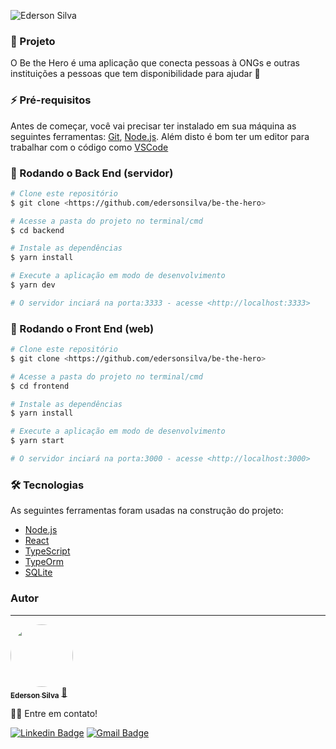 



<p align="center">

  ![Ederson Silva](https://repository-images.githubusercontent.com/249538637/61b75980-7097-11ea-8e56-c72cc2f088d7)

</p>

### 💒 Projeto
O Be the Hero é uma aplicação que conecta pessoas à ONGs e outras instituições a pessoas que tem disponibilidade para ajudar  💜

### ⚡ Pré-requisitos

Antes de começar, você vai precisar ter instalado em sua máquina as seguintes ferramentas:
[Git](https://git-scm.com), [Node.js](https://nodejs.org/en/). 
Além disto é bom ter um editor para trabalhar com o código como [VSCode](https://code.visualstudio.com/)

### 🎲 Rodando o Back End (servidor)

```bash
# Clone este repositório
$ git clone <https://github.com/edersonsilva/be-the-hero>

# Acesse a pasta do projeto no terminal/cmd
$ cd backend

# Instale as dependências
$ yarn install

# Execute a aplicação em modo de desenvolvimento
$ yarn dev

# O servidor inciará na porta:3333 - acesse <http://localhost:3333>
```

### 🎲 Rodando o Front End (web)

```bash
# Clone este repositório
$ git clone <https://github.com/edersonsilva/be-the-hero>

# Acesse a pasta do projeto no terminal/cmd
$ cd frontend

# Instale as dependências
$ yarn install

# Execute a aplicação em modo de desenvolvimento
$ yarn start

# O servidor inciará na porta:3000 - acesse <http://localhost:3000>
```

### 🛠 Tecnologias

As seguintes ferramentas foram usadas na construção do projeto:

- [Node.js](https://nodejs.org/en/)
- [React](https://pt-br.reactjs.org/)
- [TypeScript](https://www.typescriptlang.org/)
- [TypeOrm](https://typeorm.io/)
- [SQLite](https://www.sqlite.org/index.html)

### Autor
---

<a href="https://www.linkedin.com/in/edersonsilva/">
 <img style="border-radius: 50%;" src="https://avatars2.githubusercontent.com/u/1870219?s=460&u=b796309053d581a334cf775039e74b2d563e7fd9&v=4" width="100px;" alt=""/>
 <br />
 <sub><b>Ederson Silva</b></sub></a> <a href="https://www.linkedin.com/in/edersonsilva/" title="Linkedin">🚀</a>


👋🏽 Entre em contato!

[![Linkedin Badge](https://img.shields.io/badge/-Ederson-blue?style=flat-square&logo=Linkedin&logoColor=white&link=https://www.linkedin.com/in/edersonsilva/)](https://www.linkedin.com/in/edersonsilva/) [![Gmail Badge](https://img.shields.io/badge/-edersigner@gmail.com-c14438?style=flat-square&logo=Gmail&logoColor=white&link=mailto:tgmarinho@gmail.com)](mailto:edersigner@gmail.com)
